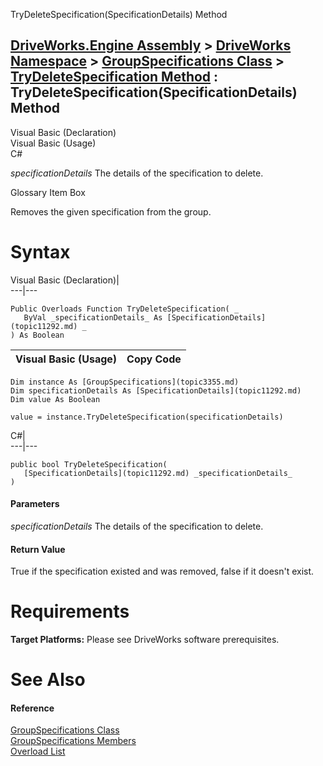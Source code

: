 TryDeleteSpecification(SpecificationDetails) Method   
  
[DriveWorks.Engine Assembly](topic2156.md) > [DriveWorks Namespace](topic2159.md) > [GroupSpecifications Class](topic3355.md) > [TryDeleteSpecification Method](topic3398.md) : TryDeleteSpecification(SpecificationDetails) Method  
---  
  
Visual Basic (Declaration)    
Visual Basic (Usage)    
C# 

_specificationDetails_
    The details of the specification to delete.

Glossary Item Box

Removes the given specification from the group. 

# Syntax

Visual Basic (Declaration)|   
---|---  
      
    
    Public Overloads Function TryDeleteSpecification( _
       ByVal _specificationDetails_ As [SpecificationDetails](topic11292.md) _
    ) As Boolean  
  
Visual Basic (Usage)| Copy Code  
---|---  
      
    
    Dim instance As [GroupSpecifications](topic3355.md)
    Dim specificationDetails As [SpecificationDetails](topic11292.md)
    Dim value As Boolean
     
    value = instance.TryDeleteSpecification(specificationDetails)  
  
C#|   
---|---  
      
    
    public bool TryDeleteSpecification( 
       [SpecificationDetails](topic11292.md) _specificationDetails_
    )  
  
#### Parameters

 _specificationDetails_
    The details of the specification to delete.

#### Return Value

True if the specification existed and was removed, false if it doesn't exist.

# Requirements

**Target Platforms:** Please see DriveWorks software prerequisites.

# See Also

#### Reference

[GroupSpecifications Class](topic3355.md)   
[GroupSpecifications Members](topic3356.md)   
[Overload List](topic3398.md)


